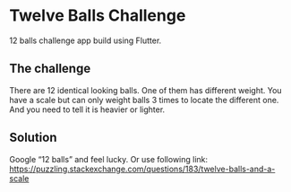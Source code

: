 # Twelve Balls Challenge

12 balls challenge app build using Flutter.

## The challenge

There are 12 identical looking balls. One of them has different weight. You have a scale but can only weight balls 3 times to locate the different one. And you need to tell it is heavier or lighter.

## Solution

Google “12 balls” and feel lucky. Or use following link:
https://puzzling.stackexchange.com/questions/183/twelve-balls-and-a-scale